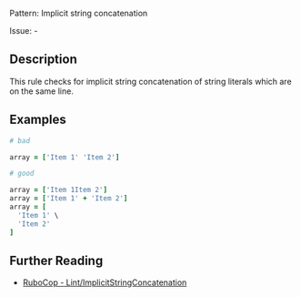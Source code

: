 Pattern: Implicit string concatenation

Issue: -

## Description

This rule checks for implicit string concatenation of string literals which are on the same line.

## Examples

```ruby
# bad

array = ['Item 1' 'Item 2']
```
```ruby
# good

array = ['Item 1Item 2']
array = ['Item 1' + 'Item 2']
array = [
  'Item 1' \
  'Item 2'
]
```

## Further Reading

* [RuboCop - Lint/ImplicitStringConcatenation](https://rubocop.readthedocs.io/en/latest/cops_lint/#lintimplicitstringconcatenation)
